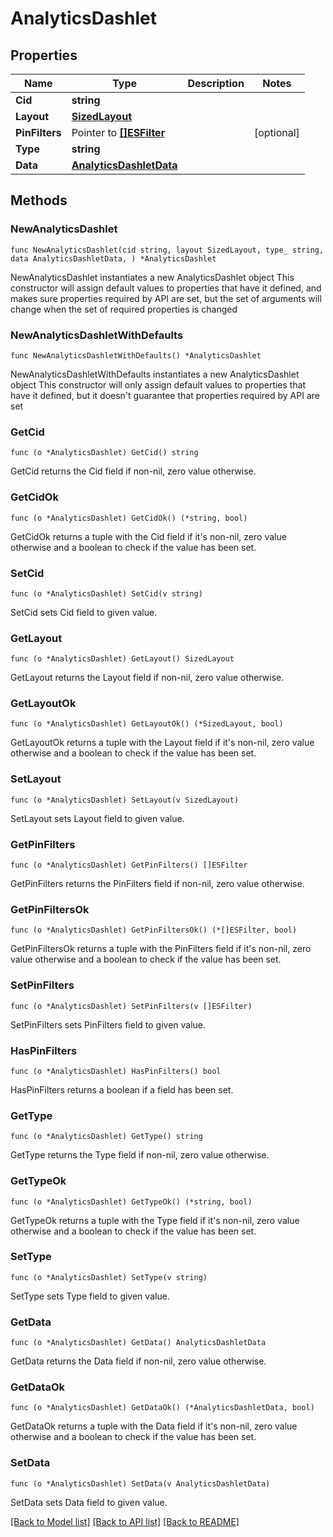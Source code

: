# AnalyticsDashlet

## Properties

Name | Type | Description | Notes
------------ | ------------- | ------------- | -------------
**Cid** | **string** |  | 
**Layout** | [**SizedLayout**](SizedLayout.md) |  | 
**PinFilters** | Pointer to [**[]ESFilter**](ESFilter.md) |  | [optional] 
**Type** | **string** |  | 
**Data** | [**AnalyticsDashletData**](AnalyticsDashletData.md) |  | 

## Methods

### NewAnalyticsDashlet

`func NewAnalyticsDashlet(cid string, layout SizedLayout, type_ string, data AnalyticsDashletData, ) *AnalyticsDashlet`

NewAnalyticsDashlet instantiates a new AnalyticsDashlet object
This constructor will assign default values to properties that have it defined,
and makes sure properties required by API are set, but the set of arguments
will change when the set of required properties is changed

### NewAnalyticsDashletWithDefaults

`func NewAnalyticsDashletWithDefaults() *AnalyticsDashlet`

NewAnalyticsDashletWithDefaults instantiates a new AnalyticsDashlet object
This constructor will only assign default values to properties that have it defined,
but it doesn't guarantee that properties required by API are set

### GetCid

`func (o *AnalyticsDashlet) GetCid() string`

GetCid returns the Cid field if non-nil, zero value otherwise.

### GetCidOk

`func (o *AnalyticsDashlet) GetCidOk() (*string, bool)`

GetCidOk returns a tuple with the Cid field if it's non-nil, zero value otherwise
and a boolean to check if the value has been set.

### SetCid

`func (o *AnalyticsDashlet) SetCid(v string)`

SetCid sets Cid field to given value.


### GetLayout

`func (o *AnalyticsDashlet) GetLayout() SizedLayout`

GetLayout returns the Layout field if non-nil, zero value otherwise.

### GetLayoutOk

`func (o *AnalyticsDashlet) GetLayoutOk() (*SizedLayout, bool)`

GetLayoutOk returns a tuple with the Layout field if it's non-nil, zero value otherwise
and a boolean to check if the value has been set.

### SetLayout

`func (o *AnalyticsDashlet) SetLayout(v SizedLayout)`

SetLayout sets Layout field to given value.


### GetPinFilters

`func (o *AnalyticsDashlet) GetPinFilters() []ESFilter`

GetPinFilters returns the PinFilters field if non-nil, zero value otherwise.

### GetPinFiltersOk

`func (o *AnalyticsDashlet) GetPinFiltersOk() (*[]ESFilter, bool)`

GetPinFiltersOk returns a tuple with the PinFilters field if it's non-nil, zero value otherwise
and a boolean to check if the value has been set.

### SetPinFilters

`func (o *AnalyticsDashlet) SetPinFilters(v []ESFilter)`

SetPinFilters sets PinFilters field to given value.

### HasPinFilters

`func (o *AnalyticsDashlet) HasPinFilters() bool`

HasPinFilters returns a boolean if a field has been set.

### GetType

`func (o *AnalyticsDashlet) GetType() string`

GetType returns the Type field if non-nil, zero value otherwise.

### GetTypeOk

`func (o *AnalyticsDashlet) GetTypeOk() (*string, bool)`

GetTypeOk returns a tuple with the Type field if it's non-nil, zero value otherwise
and a boolean to check if the value has been set.

### SetType

`func (o *AnalyticsDashlet) SetType(v string)`

SetType sets Type field to given value.


### GetData

`func (o *AnalyticsDashlet) GetData() AnalyticsDashletData`

GetData returns the Data field if non-nil, zero value otherwise.

### GetDataOk

`func (o *AnalyticsDashlet) GetDataOk() (*AnalyticsDashletData, bool)`

GetDataOk returns a tuple with the Data field if it's non-nil, zero value otherwise
and a boolean to check if the value has been set.

### SetData

`func (o *AnalyticsDashlet) SetData(v AnalyticsDashletData)`

SetData sets Data field to given value.



[[Back to Model list]](../README.md#documentation-for-models) [[Back to API list]](../README.md#documentation-for-api-endpoints) [[Back to README]](../README.md)


